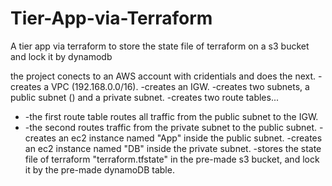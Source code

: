 # Tier-App-via-Terraform
A tier app via terraform to store the state file of terraform on a s3 bucket and lock it by dynamodb

the project conects to an AWS account with cridentials and does the next.
-creates a VPC (192.168.0.0/16).
-creates an IGW.
-creates two subnets, a public subnet () and a private subnet.
-creates two route tables...
- -the first route table routes all traffic from the public subnet to the IGW.
- -the second routes traffic from the private subnet to the public subnet.
-creates an ec2 instance named "App" inside the public subnet.
-creates an ec2 instance named "DB" inside the private subnet.
-stores the state file of terraform "terraform.tfstate" in the pre-made s3 bucket, and lock it by the pre-made dynamoDB table.
